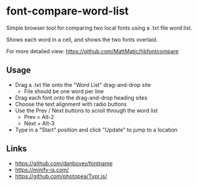 # font-compare-word-list

Simple browser tool for comparing two local fonts using a .txt file word list.

Shows each word in a cell, and shows the two fonts overlaid.

For more detailed view: https://github.com/MattMatic/hbfontcompare

## Usage
- Drag a .txt file onto the "Word List" drag-and-drop site
	- File should be one word per line
- Drag each font onto the drag-and-drop heading sites
- Choose the text alignment with radio buttons
- Use the Prev / Next buttons to scroll through the word list
	- Prev = Alt-2
	- Next = Alt-3
- Type in a "Start" position and click "Update" to jump to a location

## Links
- https://github.com/danbovey/fontname
- https://minify-js.com/
- https://github.com/photopea/Typr.js/


